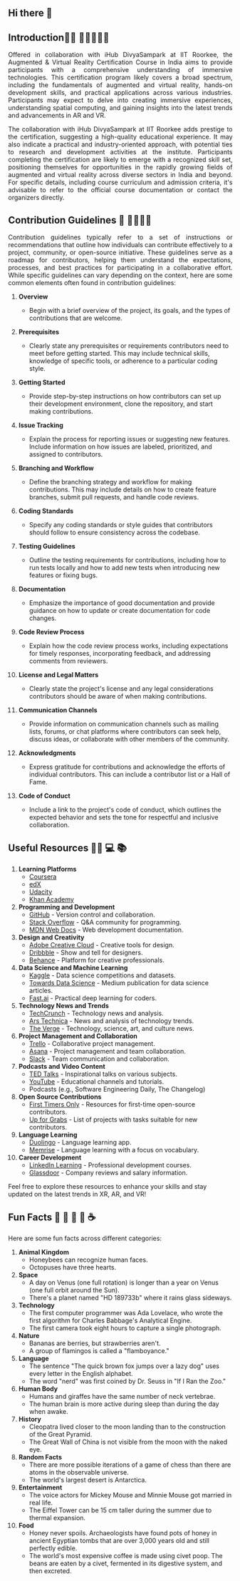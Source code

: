 ## Hi there 👋


## Introduction🙋‍♀️ :tada::tada::tada::tada::tada:

<p align="justify">
   Offered in collaboration with iHub DivyaSampark at IIT Roorkee, the Augmented & Virtual Reality Certification Course in India 
   aims to provide participants with a comprehensive understanding of immersive technologies. This certification program likely 
   covers a broad spectrum, including the fundamentals of augmented and virtual reality, hands-on development skills, and practical 
   applications across various industries. Participants may expect to delve into creating immersive experiences, understanding spatial 
   computing, and gaining insights into the latest trends and advancements in AR and VR.
</p>

<p align="justify">
    The collaboration with iHub DivyaSampark at IIT Roorkee adds prestige to the certification, suggesting a 
    high-quality educational experience. It may also indicate a practical and industry-oriented approach, with 
    potential ties to research and development activities at the institute. Participants completing the certification 
    are likely to emerge with a recognized skill set, positioning themselves for opportunities in the rapidly growing 
    fields of augmented and virtual reality across diverse sectors in India and beyond. For specific details, including 
    course curriculum and admission criteria, it's advisable to refer to the official course documentation or contact 
    the organizers directly.
</p>


## Contribution Guidelines 🌈 :star2::star2::star2::star2:
<p align="justify">
   Contribution guidelines typically refer to a set of instructions or recommendations that outline how 
   individuals can contribute effectively to a project, community, or open-source initiative. These guidelines 
   serve as a roadmap for contributors, helping them understand the expectations, processes, and best practices 
   for participating in a collaborative effort. While specific guidelines can vary depending on the context, 
   here are some common elements often found in contribution guidelines:
</p>


1. **Overview**
   - Begin with a brief overview of the project, its goals, and the types of contributions that are welcome.

2. **Prerequisites**
   - Clearly state any prerequisites or requirements contributors need to meet before getting started. This may include technical skills, knowledge of specific tools, or adherence to a particular coding style.

3. **Getting Started**
   - Provide step-by-step instructions on how contributors can set up their development environment, clone the repository, and start making contributions.

4. **Issue Tracking**
   -  Explain the process for reporting issues or suggesting new features. Include information on how issues are labeled, prioritized, and assigned to contributors.

5. **Branching and Workflow**
   -  Define the branching strategy and workflow for making contributions. This may include details on how to create feature branches, submit pull requests, and handle code reviews.

6. **Coding Standards**
   -  Specify any coding standards or style guides that contributors should follow to ensure consistency across the codebase.

7. **Testing Guidelines**
   -  Outline the testing requirements for contributions, including how to run tests locally and how to add new tests when introducing new features or fixing bugs.

8. **Documentation**
   -  Emphasize the importance of good documentation and provide guidance on how to update or create documentation for code changes.

9. **Code Review Process**
    -  Explain how the code review process works, including expectations for timely responses, incorporating feedback, and addressing comments from reviewers.

10. **License and Legal Matters**
    -  Clearly state the project's license and any legal considerations contributors should be aware of when making contributions.

11. **Communication Channels**
    -  Provide information on communication channels such as mailing lists, forums, or chat platforms where contributors can seek help, discuss ideas, or collaborate with other members of the community.

12. **Acknowledgments**
    - Express gratitude for contributions and acknowledge the efforts of individual contributors. This can include a contributor list or a Hall of Fame.

13. **Code of Conduct**
    -  Include a link to the project's code of conduct, which outlines the expected behavior and sets the tone for respectful and inclusive collaboration.
   
      
## Useful Resources 👩‍💻 :computer: :books: 

1. **Learning Platforms**
   - [Coursera](https://www.coursera.org/)
   - [edX](https://https://www.edx.org/)
   - [Udacity](https://www.udacity.com/)
   - [Khan Academy](https://www.khanacademy.org/)
2. **Programming and Development**
   - [GitHub](https://github.com/) - Version control and collaboration.
   - [Stack Overflow](https://stackoverflow.com/) - Q&A community for programming.
   - [MDN Web Docs](https://developer.mozilla.org/en-US/docs/Learn) - Web development documentation.
3. **Design and Creativity**
   - [Adobe Creative Cloud](https://www.adobe.com/creativecloud/tools.html) - Creative tools for design.
   - [Dribbble](https://dribbble.com/) - Show and tell for designers.
   - [Behance](https://www.behance.net/) - Platform for creative professionals.
4. **Data Science and Machine Learning**
   - [Kaggle](https://www.kaggle.com/) - Data science competitions and datasets.
   - [Towards Data Science](https://towardsdatascience.com/) - Medium publication for data science articles.
   - [Fast.ai](https://www.fast.ai/) - Practical deep learning for coders.
5. **Technology News and Trends**
   - [TechCrunch](https://techcrunch.com/) - Technology news and analysis.
   - [Ars Technica](https://arstechnica.com/) - News and analysis of technology trends.
   - [The Verge](https://www.theverge.com/) - Technology, science, art, and culture news.
6. **Project Management and Collaboration**
   - [Trello](https://trello.com/) - Collaborative project management.
   - [Asana](https://asana.com/) - Project management and team collaboration.
   - [Slack](https://slack.com/intl/en-in/) - Team communication and collaboration.
7. **Podcasts and Video Content**
   - [TED Talks](https://www.ted.com/playlists/171/the_most_popular_ted_talks_of_all_time) - Inspirational talks on various subjects.
   - [YouTube](https://www.youtube.com/) - Educational channels and tutorials.
   - Podcasts (e.g., Software Engineering Daily, The Changelog)
8. **Open Source Contributions**
   - [First Timers Only](https://www.firsttimersonly.com/) - Resources for first-time open-source contributors.
   - [Up for Grabs](https://up-for-grabs.net/) - List of projects with tasks suitable for new contributors.
9. **Language Learning**
   - [Duolingo](https://www.duolingo.com/) - Language learning app.
   - [Memrise](https://www.memrise.com/) - Language learning with a focus on vocabulary.
10. **Career Development**
      - [LinkedIn Learning](https://www.linkedin.com/learning/topics/professional-development) - Professional development courses.
      - [Glassdoor](https://www.glassdoor.co.in/index.htm) - Company reviews and salary information.

Feel free to explore these resources to enhance your skills and stay updated on the latest trends in XR, AR, and VR!

##  Fun Facts 🍿 :pizza: :hamburger: :icecream: :coffee:

Here are some fun facts across different categories:

1. **Animal Kingdom**
   - Honeybees can recognize human faces.
   - Octopuses have three hearts.
2. **Space**
   - A day on Venus (one full rotation) is longer than a year on Venus (one full orbit around the Sun).
   - There's a planet named "HD 189733b" where it rains glass sideways.
3. **Technology**
   - The first computer programmer was Ada Lovelace, who wrote the first algorithm for Charles Babbage's Analytical Engine.
   - The first camera took eight hours to capture a single photograph.
4. **Nature**
   - Bananas are berries, but strawberries aren't.
   - A group of flamingos is called a "flamboyance."
5. **Language**
   - The sentence "The quick brown fox jumps over a lazy dog" uses every letter in the English alphabet.
   - The word "nerd" was first coined by Dr. Seuss in "If I Ran the Zoo."
6. **Human Body**
   - Humans and giraffes have the same number of neck vertebrae.
   - The human brain is more active during sleep than during the day when awake.
7. **History**
   - Cleopatra lived closer to the moon landing than to the construction of the Great Pyramid.
   - The Great Wall of China is not visible from the moon with the naked eye.
8. **Random Facts**
   - There are more possible iterations of a game of chess than there are atoms in the observable universe.
   - The world's largest desert is Antarctica.
9. **Entertainment**
   - The voice actors for Mickey Mouse and Minnie Mouse got married in real life.
   - The Eiffel Tower can be 15 cm taller during the summer due to thermal expansion.
10. **Food**
      - Honey never spoils. Archaeologists have found pots of honey in ancient Egyptian tombs that are over 3,000 years old and still perfectly edible.
      - The world's most expensive coffee is made using civet poop. The beans are eaten by a civet, fermented in its digestive system, and then excreted.


<!--
🧙 Remember, you can do mighty things with the power of [Markdown](https://docs.github.com/github/writing-on-github/getting-started-with-writing-and-formatting-on-github/basic-writing-and-formatting-syntax)
-->
